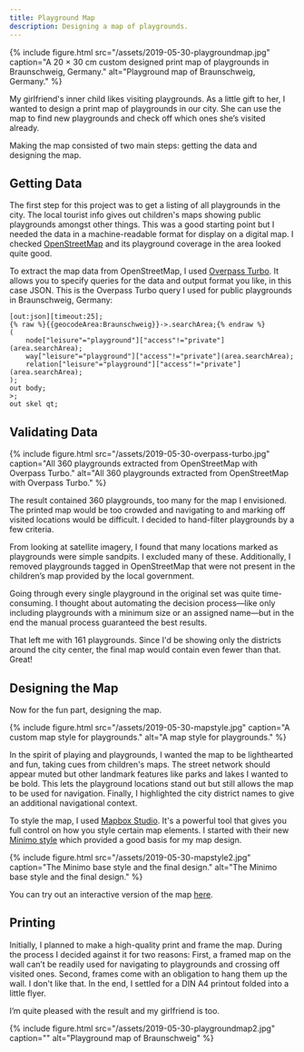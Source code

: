 ```yaml
---
title: Playground Map
description: Designing a map of playgrounds.
---
```


{% include figure.html src="/assets/2019-05-30-playgroundmap.jpg" caption="A 20 × 30 cm custom designed print map of playgrounds in Braunschweig, Germany." alt="Playground map of Braunschweig, Germany." %}

My girlfriend's inner child likes visiting playgrounds. As a little gift to her, I wanted to design a print map of playgrounds in our city. She can use the map to find new playgrounds and check off which ones she’s visited already.

Making the map consisted of two main steps: getting the data and designing the map.

## Getting Data

The first step for this project was to get a listing of all playgrounds in the city. The local tourist info gives out children's maps showing public playgrounds amongst other things. This was a good starting point but I needed the data in a machine-readable format for display on a digital map. I checked [OpenStreetMap](https://openstreetmap.org) and its playground coverage in the area looked quite good.

To extract the map data from OpenStreetMap, I used [Overpass Turbo](https://overpass-turbo.eu/). It allows you to specify queries for the data and output format you like, in this case JSON. This is the Overpass Turbo query I used for public playgrounds in Braunschweig, Germany:

    [out:json][timeout:25];
    {% raw %}{{geocodeArea:Braunschweig}}->.searchArea;{% endraw %}
    (
        node["leisure"="playground"]["access"!="private"](area.searchArea);
        way["leisure"="playground"]["access"!="private"](area.searchArea);
        relation["leisure"="playground"]["access"!="private"](area.searchArea);
    );
    out body;
    >;
    out skel qt;


## Validating Data

{% include figure.html src="/assets/2019-05-30-overpass-turbo.jpg" caption="All 360 playgrounds extracted from OpenStreetMap with Overpass Turbo." alt="All 360 playgrounds extracted from OpenStreetMap with Overpass Turbo." %}

The result contained 360 playgrounds, too many for the map I envisioned. The printed map would be too crowded and navigating to and marking off visited locations would be difficult. I decided to hand-filter playgrounds by a few criteria.

From looking at satellite imagery, I found that many locations marked as playgrounds were simple sandpits. I excluded many of these. Additionally, I removed playgrounds tagged in OpenStreetMap that were not present in the children’s map provided by the local government.

Going through every single playground in the original set was quite time-consuming. I thought about automating the decision process—like only including playgrounds with a minimum size or an assigned name—but in the end the manual process guaranteed the best results.

That left me with 161 playgrounds. Since I'd be showing only the districts around the city center, the final map would contain even fewer than that. Great!


## Designing the Map

Now for the fun part, designing the map.

{% include figure.html src="/assets/2019-05-30-mapstyle.jpg" caption="A custom map style for playgrounds." alt="A map style for playgrounds." %}

In the spirit of playing and playgrounds, I wanted the map to be lighthearted and fun, taking cues from children's maps. The street network should appear muted but other landmark features like parks and lakes I wanted to be bold. This lets the playground locations stand out but still allows the map to be used for navigation. Finally, I highlighted the city district names to give an additional navigational context.

To style the map, I used [Mapbox Studio](https://www.mapbox.com/mapbox-studio/). It's a powerful tool that gives you full control on how you style certain map elements. I started with their new [Minimo style](https://blog.mapbox.com/minimo-data-visualization-map-f4ef21687d29) which provided a good basis for my map design.

{% include figure.html src="/assets/2019-05-30-mapstyle2.jpg" caption="The Minimo base style and the final design." alt="The Minimo base style and the final design." %}

You can try out an interactive version of the map [here](https://api.mapbox.com/styles/v1/vzqdccrcq/cjw9eyf3j02r01cpdxnu8o452.html?fresh=true&title=true&access_token=pk.eyJ1IjoidnpxZGNjcmNxIiwiYSI6ImNqMGF3anphaTAyMDQycXJyZXRpZDM4YjUifQ.LLx1Mn3DOp26nxtTeSlvRg).


## Printing

Initially, I planned to make a high-quality print and frame the map. During the process I decided against it for two reasons: First, a framed map on the wall can’t be readily used for navigating to playgrounds and crossing off visited ones. Second, frames come with an obligation to hang them up the wall. I don't like that. In the end, I settled for a DIN A4 printout folded into a little flyer.

I’m quite pleased with the result and my girlfriend is too.

{% include figure.html src="/assets/2019-05-30-playgroundmap2.jpg" caption="" alt="Playground map of Braunschweig" %}

